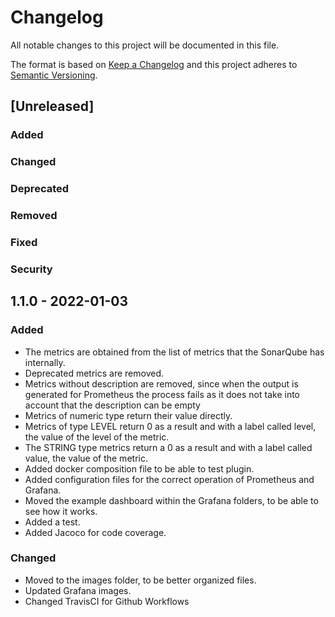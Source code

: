 # Changelog
All notable changes to this project will be documented in this file.

The format is based on [Keep a Changelog](http://keepachangelog.com/en/1.0.0/)
and this project adheres to [Semantic Versioning](http://semver.org/spec/v2.0.0.html).

## [Unreleased]

### Added

### Changed

### Deprecated

### Removed

### Fixed

### Security


## 1.1.0 - 2022-01-03

### Added

* The metrics are obtained from the list of metrics that the SonarQube has internally.
* Deprecated metrics are removed.
* Metrics without description are removed, since when the output is generated for Prometheus the process fails as it does not take into account that the description can be empty
* Metrics of numeric type return their value directly.
* Metrics of type LEVEL return 0 as a result and with a label called level, the value of the level of the metric.
* The STRING type metrics return a 0 as a result and with a label called value, the value of the metric.
* Added docker composition file to be able to test plugin. 
* Added configuration files for the correct operation of Prometheus and Grafana.
* Moved the example dashboard within the Grafana folders, to be able to see how it works.
* Added a test.
* Added Jacoco for code coverage.

### Changed

* Moved to the images folder, to be better organized files.
* Updated Grafana images.
* Changed TravisCI for Github Workflows

